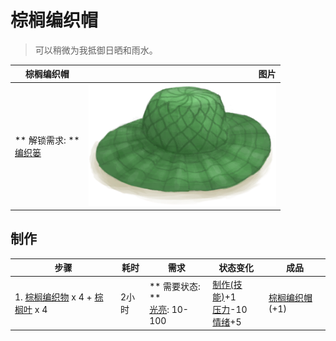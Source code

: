 # 棕榈编织帽  
> 可以稍微为我抵御日晒和雨水。  
  
  棕榈编织帽  |   图片   
 ----  |  ----:   
 ** 解锁需求: **<br>[编织篓](Basket.md)  |  <img decoding="async" src="Sprite/WovenHat.png" href="a.md" style="max-width:300px;max-height:300px;">   
  
## 制作  
步骤  |  耗时  |  需求  |  状态变化  |  成品  
----  |  ----  |  ----  |  ----  |  ----  
1. [棕榈编织物](WeavePalm.md) x 4 + [棕榈叶](PalmFronds.md) x 4  |  2小时  |  ** 需要状态: **<br>[光亮](Light.md): 10-100  |  [制作(技能)](Skill_Crafting.md)+1<br>[压力](Stress.md)-10<br>[情绪](Morale.md)+5  |  [棕榈编织帽](HatWoven.md)(+1)  


<script>document.title="棕榈编织帽 - 卡牌生存百科 Card Survival Wiki";</script>